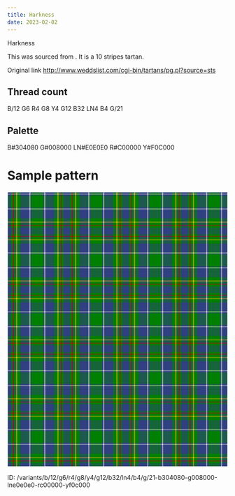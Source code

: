 ```yaml
---
title: Harkness
date: 2023-02-02
---
```

Harkness

This was sourced from <no value>.  It is a 10 stripes tartan.

Original link http://www.weddslist.com/cgi-bin/tartans/pg.pl?source=sts

## Thread count
B/12 G6 R4 G8 Y4 G12 B32 LN4 B4 G/21

## Palette
B#304080 G#008000 LN#E0E0E0 R#C00000 Y#F0C000

# Sample pattern

![Tartan detail](tartan.png "B/12 G6 R4 G8 Y4 G12 B32 LN4 B4 G/21 tartan")

ID: /variants/b/12/g6/r4/g8/y4/g12/b32/ln4/b4/g/21-b304080-g008000-lne0e0e0-rc00000-yf0c000
